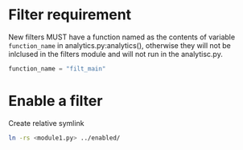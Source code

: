 
# Filter requirement
New filters MUST have a function named as the contents of variable `function_name` in analytics.py:analytics(), otherwise they will not be inlclused in the filters module and will not run in the analytisc.py.   

```python
function_name = "filt_main"

```
   
# Enable a filter
Create relative symlink   
```bash
ln -rs <module1.py> ../enabled/
```
